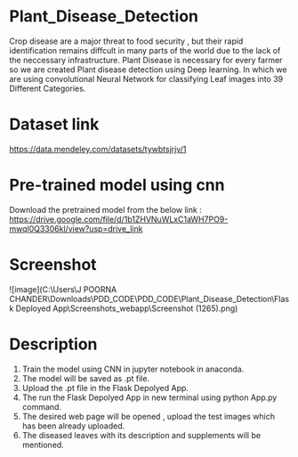 # Plant_Disease_Detection
Crop disease are a major threat to food security , but their rapid identification remains diffcult in many parts of the world due to the lack of the neccessary infrastructure.
Plant Disease is necessary for every farmer so we are created Plant disease detection using Deep learning. In which we are using convolutional Neural Network for classifying Leaf images into 39 Different Categories.

# Dataset link 
https://data.mendeley.com/datasets/tywbtsjrjv/1

# Pre-trained model using cnn
Download the pretrained model from the below link :
https://drive.google.com/file/d/1b1ZHVNuWLxC1aWH7PO9-mwql0Q3306kl/view?usp=drive_link

# Screenshot
![image](C:\Users\J POORNA CHANDER\Downloads\PDD_CODE\PDD_CODE\Plant_Disease_Detection\Flask Deployed App\Screenshots_webapp\Screenshot (1265).png)

# Description
1) Train the model using CNN in jupyter notebook in anaconda.
2) The model will be saved as .pt file.
3) Upload the .pt file in the Flask Depolyed App.
4) The run the Flask Depolyed App in new terminal using python App.py command.
5) The desired web page will be opened , upload the test images which has been already uploaded.
6) The diseased leaves with its description and supplements will be mentioned.










